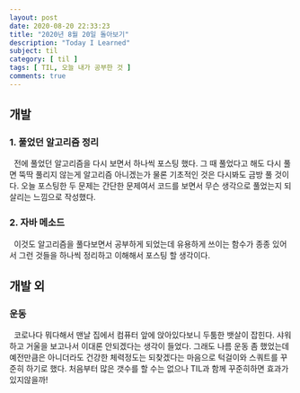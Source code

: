 ```yaml
---
layout: post
date: 2020-08-20 22:33:23
title: "2020년 8월 20일 돌아보기"
description: "Today I Learned"
subject: til
category: [ til ]
tags: [ TIL, 오늘 내가 공부한 것 ]
comments: true
---
```


## 개발

### 1. 풀었던 알고리즘 정리

&nbsp; 전에 풀었던 알고리즘을 다시 보면서 하나씩 포스팅 했다. 그 때 풀었다고 해도 다시 풀면 뚝딱 풀리지 않는게 알고리즘 아니겠는가
물론 기초적인 것은 다시봐도 금방 풀 것이다. 오늘 포스팅한 두 문제는 간단한 문제여서 코드를 보면서 무슨 생각으로 풀었는지 되살리는 느낌으로 작성했다.

### 2. 자바 메소드

&nbsp; 이것도 알고리즘을 풀다보면서 공부하게 되었는데 유용하게 쓰이는 함수가 종종 있어서 그런 것들을 하나씩 정리하고 이해해서 포스팅 할 생각이다.

## 개발 외

### 운동
&nbsp; 코로나다 뭐다해서 맨날 집에서 컴퓨터 앞에 앉아있다보니 두툼한 뱃살이 잡힌다. 샤워하고 거울을 보고나서 이대론 안되겠다는 생각이 들었다. 그래도 나름 운동 좀 했었는데 예전만큼은 아니더라도 건강한 체력정도는 되찾겠다는 마음으로 턱걸이와 스쿼트를 꾸준히 하기로 했다. 처음부터 많은 갯수를 할 수는 없으나 TIL과 함께 꾸준히하면 효과가 있지않을까!
